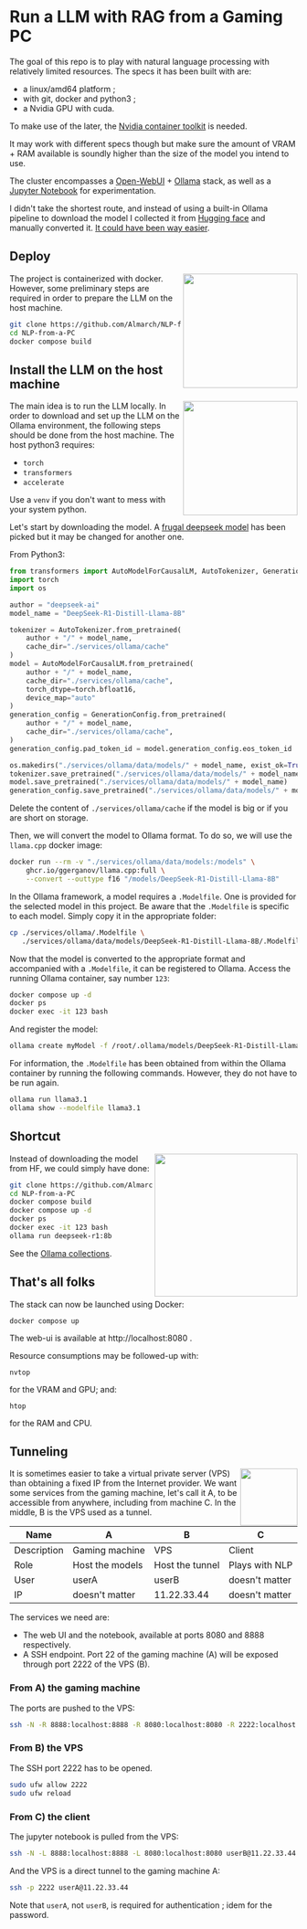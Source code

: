 # Run a LLM with RAG from a Gaming PC

The goal of this repo is to play with natural language processing with relatively limited resources. The specs it has been built with are:

- a linux/amd64 platform ;
- with git, docker and python3 ;
- a Nvidia GPU with cuda.

To make use of the later, the [Nvidia container toolkit](https://docs.nvidia.com/datacenter/cloud-native/container-toolkit/latest/install-guide.html) is needed.

It may work with different specs though but make sure the amount of VRAM + RAM available is soundly higher than the size of the model you intend to use. 

The cluster encompasses a [Open-WebUI](https://github.com/open-webui/open-webui) + [Ollama](https://github.com/ollama/ollama) stack, as well as a [Jupyter Notebook](https://github.com/jupyter/notebook) for experimentation.

I didn't take the shortest route, and instead of using a built-in Ollama pipeline to download the model I collected it from [Hugging face](https://huggingface.co/) and manually converted it. [It could have been way easier](https://github.com/Almarch/NLP-from-a-PC/blob/main/README.md#shortcut).

## Deploy

<img src="https://github.com/user-attachments/assets/b12cbef1-98a9-4b79-bca0-fa1f21cb6f0e" width="200px" align="right"/>

The project is containerized with docker. However, some preliminary steps are required in order to prepare the LLM on the host machine.

```sh
git clone https://github.com/Almarch/NLP-from-a-PC
cd NLP-from-a-PC
docker compose build
```

## Install the LLM on the host machine

<img src="https://github.com/user-attachments/assets/7847f4c8-b8d7-483a-aa43-c00241c15891" width="200px" align="right"/>

The main idea is to run the LLM locally. In order to download and set up the LLM on the Ollama environment, the following steps should be done from the host machine. The host python3 requires:

- `torch`
- `transformers`
- `accelerate`

Use a `venv` if you don't want to mess with your system python.

Let's start by downloading the model. A [frugal deepseek model](https://huggingface.co/deepseek-ai/DeepSeek-R1-Distill-Llama-8B) has been picked but it may be changed for another one.

From Python3:

```py
from transformers import AutoModelForCausalLM, AutoTokenizer, GenerationConfig
import torch
import os

author = "deepseek-ai"
model_name = "DeepSeek-R1-Distill-Llama-8B"

tokenizer = AutoTokenizer.from_pretrained(
    author + "/" + model_name,
    cache_dir="./services/ollama/cache"
)
model = AutoModelForCausalLM.from_pretrained(
    author + "/" + model_name,
    cache_dir="./services/ollama/cache",
    torch_dtype=torch.bfloat16,
    device_map="auto"
)
generation_config = GenerationConfig.from_pretrained(
    author + "/" + model_name,
    cache_dir="./services/ollama/cache",
)
generation_config.pad_token_id = model.generation_config.eos_token_id

os.makedirs("./services/ollama/data/models/" + model_name, exist_ok=True)
tokenizer.save_pretrained("./services/ollama/data/models/" + model_name)
model.save_pretrained("./services/ollama/data/models/" + model_name)
generation_config.save_pretrained("./services/ollama/data/models/" + model_name)
```

Delete the content of `./services/ollama/cache` if the model is big or if you are short on storage.

Then, we will convert the model to Ollama format. To do so, we will use the `llama.cpp` docker image:

```sh
docker run --rm -v "./services/ollama/data/models:/models" \
    ghcr.io/ggerganov/llama.cpp:full \
    --convert --outtype f16 "/models/DeepSeek-R1-Distill-Llama-8B"
```

In the Ollama framework, a model requires a `.Modelfile`. One is provided for the selected model in this project. Be aware that the `.Modelfile` is specific to each model. Simply copy it in the appropriate folder:

```sh
cp ./services/ollama/.Modelfile \
   ./services/ollama/data/models/DeepSeek-R1-Distill-Llama-8B/.Modelfile
```

Now that the model is converted to the appropriate format and accompanied with a `.Modelfile`, it can be registered to Ollama. Access the running Ollama container, say number `123`:

```sh
docker compose up -d
docker ps
docker exec -it 123 bash
```

And register the model:

```sh
ollama create myModel -f /root/.ollama/models/DeepSeek-R1-Distill-Llama-8B/.Modelfile
```
For information, the `.Modelfile` has been obtained from within the Ollama container by running the following commands. However, they do not have to be run again.

```sh
ollama run llama3.1
ollama show --modelfile llama3.1
```

## Shortcut

<img src="https://github.com/user-attachments/assets/9d93c14f-fa55-4290-a8ce-27222a258f0a" width="250px" align="right"/>

Instead of downloading the model from HF, we could simply have done:

```sh
git clone https://github.com/Almarch/NLP-from-a-PC
cd NLP-from-a-PC
docker compose build
docker compose up -d
docker ps
docker exec -it 123 bash
ollama run deepseek-r1:8b
```

See the [Ollama collections](https://ollama.com/library/).

## That's all folks

The stack can now be launched using Docker:

```
docker compose up
```

The web-ui is available at http://localhost:8080 .

Resource consumptions may be followed-up with:

```
nvtop
```

for the VRAM and GPU; and:

```
htop
```

for the RAM and CPU.

## Tunneling

<img src="https://github.com/user-attachments/assets/86197798-9039-484b-9874-85f529fba932" width="100px" align="right"/>

It is sometimes easier to take a virtual private server (VPS) than obtaining a fixed IP from the Internet provider. We want some services from the gaming machine, let's call it A, to be accessible from anywhere, including from machine C. In the middle, B is the VPS used as a tunnel. 

Name|A  |B  |C  |
---|---|---|---
Description|Gaming machine  |VPS  |Client  |
Role|Host the models  |Host the tunnel  |Plays with NLP  | 
User|userA  |userB  | doesn't matter   | 
IP|doesn't matter  |11.22.33.44  | doesn't matter  | 

The services we need are:
- The web UI and the notebook, available at ports 8080 and 8888 respectively.
- A SSH endpoint. Port 22 of the gaming machine (A) will be exposed through port 2222 of the VPS (B).

### From A) the gaming machine
The ports are pushed to the VPS:

```sh
ssh -N -R 8888:localhost:8888 -R 8080:localhost:8080 -R 2222:localhost:22 userB@11.22.33.44
```

### From B) the VPS
The SSH port 2222 has to be opened.

```sh
sudo ufw allow 2222
sudo ufw reload
```

### From C) the client
The jupyter notebook is pulled from the VPS:

```sh
ssh -N -L 8888:localhost:8888 -L 8080:localhost:8080 userB@11.22.33.44
```

And the VPS is a direct tunnel to the gaming machine A:

```sh
ssh -p 2222 userA@11.22.33.44
```

Note that `userA`, not `userB`, is required for authentication ; idem for the password.



